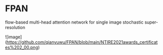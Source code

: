 # FPAN
flow-based multi-head attention network for single image stochastic super-resolution


![image]
(https://github.com/qianyuwu/FPAN/blob/main/NTIRE2021awards_certificates%202_00.png)
